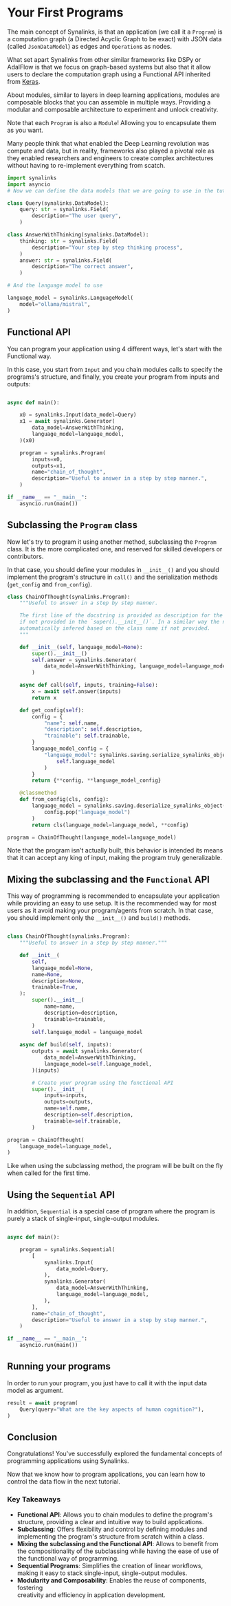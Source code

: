 # Your First Programs

The main concept of Synalinks, is that an application (we call it a `Program`)
is a computation graph (a Directed Acyclic Graph to be exact) with JSON data (called `JsonDataModel`) as edges and `Operation`s as nodes.

What set apart Synalinks from other similar frameworks like DSPy or AdalFlow is that we focus on graph-based systems but also that it allow users to declare the computation graph using a Functional API inherited
from [Keras](https://keras.io/).

About modules, similar to layers in deep learning applications, modules are
composable blocks that you can assemble in multiple ways. Providing a modular
and composable architecture to experiment and unlock creativity.

Note that each `Program` is also a `Module`! Allowing you to encapsulate them
as you want.

Many people think that what enabled the Deep Learning revolution was compute
and data, but in reality, frameworks also played a pivotal role as they enabled
researchers and engineers to create complex architectures without having to 
re-implement everything from scatch.

```python
import synalinks
import asyncio
# Now we can define the data models that we are going to use in the tutorial.

class Query(synalinks.DataModel):
    query: str = synalinks.Field(
        description="The user query",
    )

class AnswerWithThinking(synalinks.DataModel):
    thinking: str = synalinks.Field(
        description="Your step by step thinking process",
    )
    answer: str = synalinks.Field(
        description="The correct answer",
    )

# And the language model to use

language_model = synalinks.LanguageModel(
    model="ollama/mistral",
)
```

## Functional API

You can program your application using 4 different ways, let's start with the
Functional way.

In this case, you start from `Input` and you chain modules calls to specify the
programs's structure, and finally, you create your program from inputs and outputs:

```python

async def main():

    x0 = synalinks.Input(data_model=Query)
    x1 = await synalinks.Generator(
        data_model=AnswerWithThinking,
        language_model=language_model,
    )(x0)

    program = synalinks.Program(
        inputs=x0,
        outputs=x1,
        name="chain_of_thought",
        description="Useful to answer in a step by step manner.",
    )

if __name__ == "__main__":
    asyncio.run(main())
```

## Subclassing the `Program` class

Now let's try to program it using another method, subclassing the `Program`
class. It is the more complicated one, and reserved for skilled developers or contributors.

In that case, you should define your modules in `__init__()` and you should
implement the program's structure in `call()` and the serialization methods (`get_config` and `from_config`).

```python
class ChainOfThought(synalinks.Program):
    """Useful to answer in a step by step manner.

    The first line of the docstring is provided as description for the program
    if not provided in the `super().__init__()`. In a similar way the name is
    automatically infered based on the class name if not provided.
    """

    def __init__(self, language_model=None):
        super().__init__()
        self.answer = synalinks.Generator(
            data_model=AnswerWithThinking, language_model=language_model
        )

    async def call(self, inputs, training=False):
        x = await self.answer(inputs)
        return x

    def get_config(self):
        config = {
            "name": self.name,
            "description": self.description,
            "trainable": self.trainable,
        }
        language_model_config = {
            "language_model": synalinks.saving.serialize_synalinks_object(
                self.language_model
            )
        }
        return {**config, **language_model_config}

    @classmethod
    def from_config(cls, config):
        language_model = synalinks.saving.deserialize_synalinks_object(
            config.pop("language_model")
        )
        return cls(language_model=language_model, **config)

program = ChainOfThought(language_model=language_model)
```

Note that the program isn't actually built, this behavior is intended its 
means that it can accept any king of input, making the program truly 
generalizable.

## Mixing the subclassing and the `Functional` API

This way of programming is recommended to encapsulate your application while providing an easy to use setup.
It is the recommended way for most users as it avoid making your program/agents from scratch.
In that case, you should implement only the `__init__()` and `build()` methods.

```python

class ChainOfThought(synalinks.Program):
    """Useful to answer in a step by step manner."""

    def __init__(
        self,
        language_model=None,
        name=None,
        description=None,
        trainable=True,
    ):
        super().__init__(
            name=name,
            description=description,
            trainable=trainable,
        )
        self.language_model = language_model
    
    async def build(self, inputs):
        outputs = await synalinks.Generator(
            data_model=AnswerWithThinking,
            language_model=self.language_model,
        )(inputs)

        # Create your program using the functional API
        super().__init__(
            inputs=inputs,
            outputs=outputs,
            name=self.name,
            description=self.description,
            trainable=self.trainable,
        )

program = ChainOfThought(
    language_model=language_model,
)
```

Like when using the subclassing method, the program will be built on the fly when called for the first time.

## Using the `Sequential` API

In addition, `Sequential` is a special case of program where the program
is purely a stack of single-input, single-output modules.

```python

async def main():

    program = synalinks.Sequential(
        [
            synalinks.Input(
                data_model=Query,
            ),
            synalinks.Generator(
                data_model=AnswerWithThinking,
                language_model=language_model,
            ),
        ],
        name="chain_of_thought",
        description="Useful to answer in a step by step manner.",
    )

if __name__ == "__main__":
    asyncio.run(main())
```

## Running your programs
        
In order to run your program, you just have to call it with the input data model
as argument.

```python
result = await program(
    Query(query="What are the key aspects of human cognition?"),
)
```

## Conclusion
        
Congratulations! You've successfully explored the fundamental concepts of programming
applications using Synalinks.

Now that we know how to program applications, you can learn how to control
the data flow in the next tutorial.

### Key Takeaways

- **Functional API**: Allows you to chain modules to define the program's structure, 
    providing a clear and intuitive way to build applications.
- **Subclassing**: Offers flexibility and control by defining modules and implementing
    the program's structure from scratch within a class.
- **Mixing the subclassing and the Functional API**: Allows to benefit from the
    compositionality of the subclassing while having the ease of use of the functional way of programming.
- **Sequential Programs**: Simplifies the creation of linear workflows, making it easy
    to stack single-input, single-output modules.
- **Modularity and Composability**: Enables the reuse of components, fostering  
    creativity and efficiency in application development.